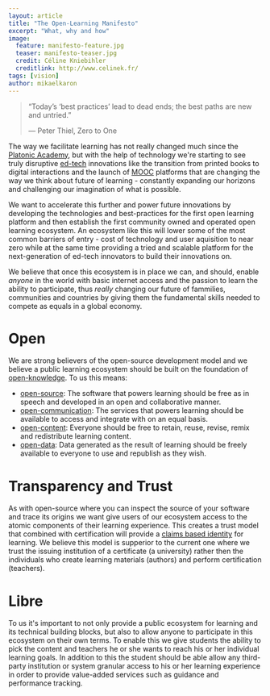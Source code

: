```yaml
---
layout: article
title: "The Open-Learning Manifesto"
excerpt: "What, why and how"
image:
  feature: manifesto-feature.jpg
  teaser: manifesto-teaser.jpg
  credit: Céline Kniebihler
  creditlink: http://www.celinek.fr/
tags: [vision]
author: mikaelkaron
---
```


> “Today’s ‘best practices’ lead to dead ends; the best paths are new and untried.”
>
> — Peter Thiel, Zero to One

The way we facilitate learning has not really changed much since the [Platonic Academy](http://en.wikipedia.org/wiki/Platonic_Academy), but with the help of technology we're starting to see truly disruptive [ed-tech](http://en.wikipedia.org/wiki/Edtech) innovations like the transition from printed books to digital interactions and the launch of [MOOC](http://en.wikipedia.org/wiki/Massive_open_online_course) platforms that are changing the way we think about future of learning - constantly expanding our horizons and challenging our imagination of what is possible.

We want to accelerate this further and power future innovations by developing the technologies and best-practices for the first open learning platform and then establish the first community owned and operated open learning ecosystem. An ecosystem like this will lower some of the most common barriers of entry - cost of technology and user aquisition to near zero while at the same time providing a tried and scalable platform for the next-generation of ed-tech innovators to build their innovations on.

We believe that once this ecosystem is in place we can, and should, enable *anyone* in the world with basic internet access and the passion to learn the ability to participate, thus *really* changing our future of fammilies, communities and countries by giving them the fundamental skills needed to compete as equals in a global economy. 

# Open

We are strong believers of the open-source development model and we believe a public learning ecosystem should be built on the foundation of [open-knowledge](http://en.wikipedia.org/wiki/Open_knowledge). To us this means:

- [open-source](http://en.wikipedia.org/wiki/Open-source): The software that powers learning should be free as in speech and developed in an open and collaborative manner.
- [open-communication](http://en.wikipedia.org/wiki/Open_communication): The services that powers learning should be available to access and integrate with on an equal basis.
- [open-content](http://en.wikipedia.org/wiki/Open_content): Everyone should be free to retain, reuse, revise, remix and redistribute learning content.
- [open-data](http://en.wikipedia.org/wiki/Open_data): Data generated as the result of learning should be freely available to everyone to use and republish as they wish.

# Transparency and Trust

As with open-source where you can inspect the source of your software and trace its origins we want give users of our ecosystem access to the atomic components of their learning experience. This creates a trust model that combined with certification will provide a [claims based identity](http://en.wikipedia.org/wiki/Claims-based_identity) for learning. We believe this model is supperior to the current one where we trust the issuing institution of a certificate (a university) rather then the individuals who create learning materials (authors) and perform certification (teachers).

# Libre

To us it's important to not only provide a public ecosystem for learning and its technical building blocks, but also to allow anyone to participate in this ecosystem on their own terms. To enable this we give students the ability to pick the content and teachers he or she wants to reach his or her individual learning goals. In addition to this the student should be able allow any third-party institution or system granular access to his or her learning experience in order to provide value-added services such as guidance and performance tracking.
